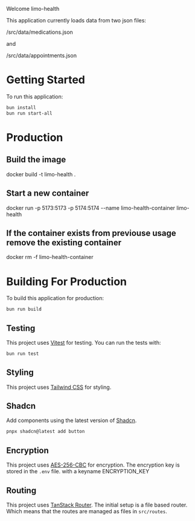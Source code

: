 Welcome limo-health

This application currently loads data from two json files: 

/src/data/medications.json 

and 

/src/data/appointments.json

# Getting Started

To run this application:

```bash
bun install
bun run start-all
```


# Production
## Build the image
docker build -t limo-health .

## Start a new container
docker run -p 5173:5173 -p 5174:5174 --name limo-health-container limo-health

## If the container exists from previouse usage remove the existing container
docker rm -f limo-health-container


# Building For Production

To build this application for production:

```bash
bun run build
```

## Testing

This project uses [Vitest](https://vitest.dev/) for testing. You can run the tests with:

```bash
bun run test
```

## Styling

This project uses [Tailwind CSS](https://tailwindcss.com/) for styling.



## Shadcn

Add components using the latest version of [Shadcn](https://ui.shadcn.com/).

```bash
pnpx shadcn@latest add button
```

## Encryption
This project uses [AES-256-CBC](https://en.wikipedia.org/wiki/Advanced_Encryption_Standard) for encryption. The encryption key is stored in the `.env` file.
with a keyname ENCRYPTION_KEY



## Routing
This project uses [TanStack Router](https://tanstack.com/router). The initial setup is a file based router. Which means that the routes are managed as files in `src/routes`.
